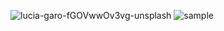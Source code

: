 ![lucia-garo-fGOVwwOv3vg-unsplash](https://github.com/Siri319/samplul/assets/131605069/be47fa96-c7c5-4827-b205-bf778ef7f855)
![sample](https://github.com/Siri319/samplul/assets/131605069/78e2f813-4cc5-408c-b287-274206a8fa07)
